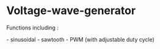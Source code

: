 # Voltage-wave-generator
<p>Functions including :</p>
- sinusoidal
- sawtooth
- PWM (with adjustable duty cycle)
